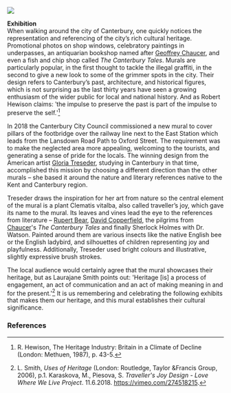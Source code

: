 <a href="https://dev.visual-essays.app"><img src="https://dev-visual-essays.netlify.app/images/ve-button.png"></a> <param ve-config title="Traveller's Joy" author="Miroslava Karaskova" layout="vtl" banner="https://stor.artstor.org/stor/fd719478-3910-46cb-bd69-61d1451904ce">

<param ve-entity eid="Q26551755" aliases="Lansdown Road">
<param ve-entity eid="Q4381575" aliases="East Station">
<param ve-entity eid="Q29303" aliases="Canterbury">
<param ve-entity eid="Q26369737" aliases="Oxford Street">

**Exhibition**   
When walking around the city of Canterbury, one quickly notices the representation and referencing of the city’s rich cultural heritage. Promotional photos on shop windows, celebratory paintings in underpasses, an antiquarian bookshop named after [Geoffrey Chaucer](/14c/14c-chaucer), and even a fish and chip shop called _The Canterbury Tales_. Murals are particularly popular, in the first thought to tackle the illegal graffiti, in the second to give a new look to some of the grimmer spots in the city. Their design refers to Canterbury’s past, architecture, and historical figures, which is not surprising as the last thirty years have seen a growing enthusiasm of the wider public for local and national history.  And as Robert Hewison claims: ʹthe impulse to preserve the past is part of the impulse to preserve the self.ʹ[^ref1] 
<param ve-image url="images/PigrimsMJC.jpg" label="Chaucer's Pilgrims by Gloria Treseder" attribution="Martin Crowther">
<param ve-map primary center="Q29303" zoom="15">

In 2018 the Canterbury City Council commissioned a new mural to cover pillars of the footbridge over the railway line next to the East Station which leads from the Lansdown Road Path to Oxford Street. The requirement was to make the neglected area more appealing, welcoming to the tourists, and generating a sense of pride for the locals. The winning design from the American artist [Gloria Treseder](https://www.gtreseder.com/), studying in Canterbury in that time, accomplished this mission by choosing a different direction than the other murals – she based it around the nature and literary references native to the Kent and Canterbury region.
<param ve-image url="images/TravellersJoyMJC.jpg" label="Traveller's Joy by Gloria Treseder" attribution="Martin Crowther">
<param ve-map center="Q4381574" zoom="15">
<param ve-map center="Q26551755" zoom="15">
<param ve-map center="Q26369737" zoom="15">


Treseder draws the inspiration for her art from nature so the central element of the mural is a plant Clematis vitalba, also called traveller’s joy, which gave its name to the mural. Its leaves and vines lead the eye to the references from literature – [Rupert Bear](/20c/20c-tourtel-biography), [David Copperfield](/dickens/david-copperfield-curated-walk/), the pilgrims from [Chaucer](/14c/14c-chaucer)'s  _The Canterbury Tales_ and finally Sherlock Holmes with Dr. Watson. Painted around them are various insects like the native English bee or the English ladybird, and silhouettes of children representing joy and playfulness. Additionally, Treseder used bright colours and illustrative, slightly expressive brush strokes.
<param ve-image url="images/TravellersJoyMJC.jpg" label="Traveller's Joy by Gloria Treseder" attribution="Martin Crowther">
<param ve-image url="https://stor.artstor.org/stor/fae476ff-29d2-4cf1-aa56-9bc77eebb358" label="Sherlock and Dr Watson">
<param ve-image url="https://upload.wikimedia.org/wikipedia/commons/a/a2/Traveller%27s_Joy_%28Clematis_vitalba%29_-_geograph.org.uk_-_2060096.jpg" label="Travellers Joy/ Clematis vitalba" attribution="Traveller's Joy (Clematis vitalba) by Maigheach-gheal, CC BY-SA 2.0, via Wikimedia Commons">

The local audience would certainly agree that the mural showcases their heritage, but as Laurajane Smith points out: 'Heritage [is] a process of engagement, an act of communication and an act of making meaning in and for the present.'[^ref2]  It is us remembering and celebrating the following exhibits that makes them our heritage, and this mural establishes their cultural significance.

### References

[^ref1]: R. Hewison, The Heritage Industry: Britain in a Climate of Decline (London: Methuen, 1987), p. 43-5.   
[^ref2]: L. Smith, _Uses of Heritage_ (London: Routledge, Taylor &Francis Group, 2006), p.1.
Karaskova, M., Piesova, S. _Traveller's Joy Design - Love Where We Live Project_. 11.6.2018. https://vimeo.com/274518215.
